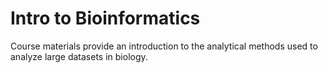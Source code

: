 # Intro to Bioinformatics
 Course materials provide an introduction to the analytical methods used to analyze large datasets in biology.

